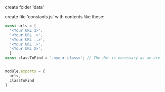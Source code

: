 create folder 'data'

create file 'constants.js'
with contents like these:
```javascript
const urls = [
  '<Your URL 1>',
  '<Your URL .>',
  '<Your URL ..>',
  '<Your URL .>',
  '<Your URL X>',
  ]
const classToFind = '.<your class>'; // The dot is necessary as we are looking for class


module.exports = {
  urls,
  classToFind
}
```

